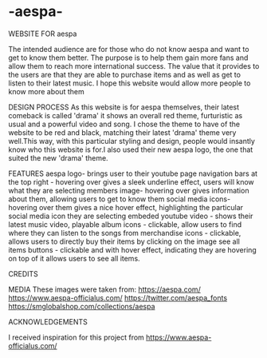 # -aespa-
WEBSITE FOR aespa

The intended audience are for those who do not know aespa and want to get to know them better.
The purpose is to help them gain more fans and allow them to reach more international success.
The value that it provides to the users are that they are able to purchase items and as well as 
get to listen to their latest music.
I hope this website would allow more people to know more about them

DESIGN PROCESS
As this website is for aespa themselves, their latest comeback is called 'drama'
it shows an overall red theme, furturistic as usual and a powerful video and song.
I chose the theme to have of the website to be red and black, matching their latest
'drama' theme very well.This way, with this particular styling and design, people would
insantly know who this website is for.I also used their new aespa logo, the one 
that suited the new 'drama' theme.

FEATURES
aespa logo- brings user to their youtube page
navigation bars at the top right - hovering over gives a sleek underline effect, users will know what they are selecting
members image- hovering over gives information about them, allowing users to get to know them 
social media icons- hovering over them gives a nice hover effect, highlighting the particular social media icon they are selecting
embeded youtube video - shows their latest music video, playable
album icons - clickable, allow users to find where they can listen to the songs from
merchandise icons - clickable, allows users to directly buy their items by clicking on the image
see all items buttons - clickable and with hover effect, indicating they are hovering on top of it allows users to see all items.

CREDITS

MEDIA
These images were taken from:
https://aespa.com/
https://www.aespa-officialus.com/
https://twitter.com/aespa_fonts
https://smglobalshop.com/collections/aespa

ACKNOWLEDGEMENTS

I received inspiration for this project from https://www.aespa-officialus.com/








